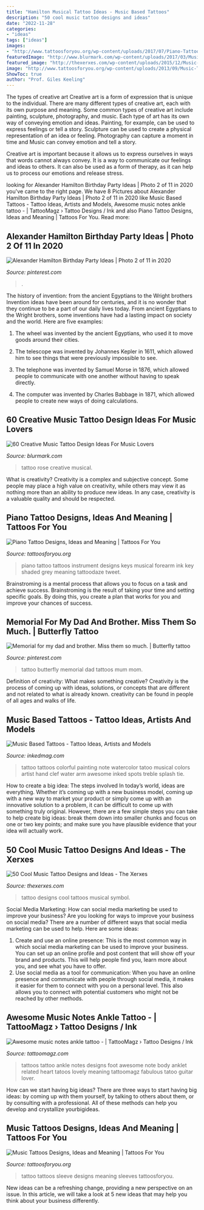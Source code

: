 ```yaml
---
title: "Hamilton Musical Tattoo Ideas - Music Based Tattoos"
description: "50 cool music tattoo designs and ideas"
date: "2022-11-28"
categories:
- "ideas"
tags: ["ideas"]
images:
- "http://www.tattoosforyou.org/wp-content/uploads/2017/07/Piano-Tattoo-Forearm.jpg"
featuredImage: "http://www.blurmark.com/wp-content/uploads/2017/03/Musical-Rose-Tattoo.jpg"
featured_image: "http://thexerxes.com/wp-content/uploads/2015/12/Music-Tattoo-Designs-for-Men.jpg"
image: "http://www.tattoosforyou.org/wp-content/uploads/2013/09/Music-Tattoo-Sleeve-579x1024.jpg"
ShowToc: true
author: "Prof. Giles Keeling"
---
```



The types of creative art
Creative art is a form of expression that is unique to the individual. There are many different types of creative art, each with its own purpose and meaning.
Some common types of creative art include painting, sculpture, photography, and music. Each type of art has its own way of conveying emotion and ideas. Painting, for example, can be used to express feelings or tell a story. Sculpture can be used to create a physical representation of an idea or feeling. Photography can capture a moment in time and Music can convey emotion and tell a story.

Creative art is important because it allows us to express ourselves in ways that words cannot always convey. It is a way to communicate our feelings and ideas to others. It can also be used as a form of therapy, as it can help us to process our emotions and release stress.

	

		
looking for Alexander Hamilton Birthday Party Ideas | Photo 2 of 11 in 2020 you've came to the right page. We have 8 Pictures about Alexander Hamilton Birthday Party Ideas | Photo 2 of 11 in 2020 like Music Based Tattoos - Tattoo Ideas, Artists and Models, Awesome music notes ankle tattoo - | TattooMagz › Tattoo Designs / Ink and also Piano Tattoo Designs, Ideas and Meaning | Tattoos For You. Read more:
		
    
## Alexander Hamilton Birthday Party Ideas | Photo 2 Of 11 In 2020

<img loading=lazy src="https://i.pinimg.com/736x/00/a8/6d/00a86d04dc270051dbaaec13e9ae9788.jpg" onerror="this.onerror=null;this.src='https://tse1.mm.bing.net/th?id=OIP.b3OzM-4Qyv92F-vAB7o1kAHaJ3&amp;pid=15.1';" alt="Alexander Hamilton Birthday Party Ideas | Photo 2 of 11 in 2020">

_Source: pinterest.com_

>. 

	

The history of invention: from the ancient Egyptians to the Wright brothers
Invention ideas have been around for centuries, and it is no wonder that they continue to be a part of our daily lives today. From ancient Egyptians to the Wright brothers, some inventions have had a lasting impact on society and the world. Here are five examples:
1) The wheel was invented by the ancient Egyptians, who used it to move goods around their cities.

2) The telescope was invented by Johannes Kepler in 1611, which allowed him to see things that were previously impossible to see.

3) The telephone was invented by Samuel Morse in 1876, which allowed people to communicate with one another without having to speak directly.

4) The computer was invented by Charles Babbage in 1871, which allowed people to create new ways of doing calculations.

    
## 60 Creative Music Tattoo Design Ideas For Music Lovers

<img loading=lazy src="http://www.blurmark.com/wp-content/uploads/2017/03/Musical-Rose-Tattoo.jpg" onerror="this.onerror=null;this.src='https://tse2.mm.bing.net/th?id=OIP.PxXuPknSYYFU_V4gAZpCogHaHa&amp;pid=15.1';" alt="60 Creative Music Tattoo Design Ideas For Music Lovers">

_Source: blurmark.com_

>tattoo rose creative musical. 

	

What is creativity?
Creativity is a complex and subjective concept. Some people may place a high value on creativity, while others may view it as nothing more than an ability to produce new ideas. In any case, creativity is a valuable quality and should be respected.

    
## Piano Tattoo Designs, Ideas And Meaning | Tattoos For You

<img loading=lazy src="http://www.tattoosforyou.org/wp-content/uploads/2017/07/Piano-Tattoo-Forearm.jpg" onerror="this.onerror=null;this.src='https://tse3.mm.bing.net/th?id=OIP.AJT4B0Tn1IGv_2wyNrjYUAHaHa&amp;pid=15.1';" alt="Piano Tattoo Designs, Ideas and Meaning | Tattoos For You">

_Source: tattoosforyou.org_

>piano tattoo tattoos instrument designs keys musical forearm ink key shaded grey meaning tattoodaze tweet. 

	

Brainstroming is a mental process that allows you to focus on a task and achieve success. Brainstroming is the result of taking your time and setting specific goals. By doing this, you create a plan that works for you and improve your chances of success.

    
## Memorial For My Dad And Brother. Miss Them So Much. | Butterfly Tattoo

<img loading=lazy src="https://i.pinimg.com/736x/1a/f7/f6/1af7f6b81793784b1169f5422a5902d6--my-dad-mom.jpg" onerror="this.onerror=null;this.src='https://tse2.mm.bing.net/th?id=OIP.dsDqDbx92o9ICPmiXfya3AHaFj&amp;pid=15.1';" alt="Memorial for my dad and brother. Miss them so much. | Butterfly tattoo">

_Source: pinterest.com_

>tattoo butterfly memorial dad tattoos mum mom. 

	

Definition of creativity: What makes something creative?
Creativity is the process of coming up with ideas, solutions, or concepts that are different and not related to what is already known. creativity can be found in people of all ages and walks of life.

    
## Music Based Tattoos - Tattoo Ideas, Artists And Models

<img loading=lazy src="https://www.inkedmag.com/.image/t_share/MTU5MDMyNTI3NTQ3ODY4ODIx/musicfeature.jpg" onerror="this.onerror=null;this.src='https://tse4.mm.bing.net/th?id=OIP.13j62EfKnuQs0FrTV3sDWAHaHa&amp;pid=15.1';" alt="Music Based Tattoos - Tattoo Ideas, Artists and Models">

_Source: inkedmag.com_

>tattoo tattoos colorful painting note watercolor tatoo musical colors artist hand clef water arm awesome inked spots treble splash tie. 

	

How to create a big idea: The steps involved
In today’s world, ideas are everything. Whether it’s coming up with a new business model, coming up with a new way to market your product or simply come up with an innovative solution to a problem, it can be difficult to come up with something truly original. However, there are a few simple steps you can take to help create big ideas: break them down into smaller chunks and focus on one or two key points; and make sure you have plausible evidence that your idea will actually work.

    
## 50 Cool Music Tattoo Designs And Ideas - The Xerxes

<img loading=lazy src="http://thexerxes.com/wp-content/uploads/2015/12/Music-Tattoo-Designs-for-Men.jpg" onerror="this.onerror=null;this.src='https://tse4.mm.bing.net/th?id=OIP.PEQ1DaZlcXazSR_Pgkw_WAHaMU&amp;pid=15.1';" alt="50 Cool Music Tattoo Designs and Ideas - The Xerxes">

_Source: thexerxes.com_

>tattoo designs cool tattoos musical symbol. 

	

Social Media Marketing: How can social media marketing be used to improve your business?
Are you looking for ways to improve your business on social media? There are a number of different ways that social media marketing can be used to help. Here are some ideas: 
1. Create and use an online presence: This is the most common way in which social media marketing can be used to improve your business. You can set up an online profile and post content that will show off your brand and products. This will help people find you, learn more about you, and see what you have to offer. 
2. Use social media as a tool for communication: When you have an online presence and communicate with people through social media, it makes it easier for them to connect with you on a personal level. This also allows you to connect with potential customers who might not be reached by other methods. 

    
## Awesome Music Notes Ankle Tattoo - | TattooMagz › Tattoo Designs / Ink

<img loading=lazy src="https://tattoomagz.com/wp-content/uploads/Awesome-music-notes-ankle-tattoo.jpg" onerror="this.onerror=null;this.src='https://tse2.mm.bing.net/th?id=OIP.fIpSl9sAEqIPTCDCg4WC2AHaLK&amp;pid=15.1';" alt="Awesome music notes ankle tattoo - | TattooMagz › Tattoo Designs / Ink">

_Source: tattoomagz.com_

>tattoos tattoo ankle notes designs foot awesome note body anklet related heart tatoos lovely meaning tattoomagz fabulous tatoo guitar lover. 

	

How can we start having big ideas?
There are three ways to start having big ideas: by coming up with them yourself, by talking to others about them, or by consulting with a professional. All of these methods can help you develop and crystallize yourbigideas.

    
## Music Tattoos Designs, Ideas And Meaning | Tattoos For You

<img loading=lazy src="http://www.tattoosforyou.org/wp-content/uploads/2013/09/Music-Tattoo-Sleeve-579x1024.jpg" onerror="this.onerror=null;this.src='https://tse1.mm.bing.net/th?id=OIP.RBIC8J3i3Y5DWaXO2cQKCAHaNG&amp;pid=15.1';" alt="Music Tattoos Designs, Ideas and Meaning | Tattoos For You">

_Source: tattoosforyou.org_

>tattoo tattoos sleeve designs meaning sleeves tattoosforyou. 

	

New ideas can be a refreshing change, providing a new perspective on an issue. In this article, we will take a look at 5 new ideas that may help you think about your business differently.

